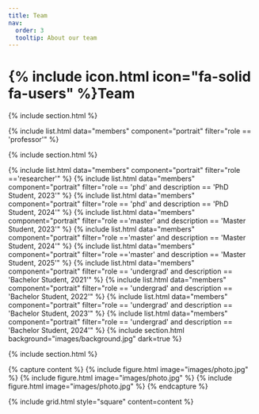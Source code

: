 ```yaml
---
title: Team
nav:
  order: 3
  tooltip: About our team
---
```


# {% include icon.html icon="fa-solid fa-users" %}Team

{% include section.html %}


{% include list.html data="members" component="portrait" filter="role == 'professor'" %}


{% include section.html %}

{% include list.html data="members" component="portrait" filter="role =='researcher'" %}
{% include list.html data="members" component="portrait" filter="role == 'phd' and description == 'PhD Student, 2023'" %}
{% include list.html data="members" component="portrait" filter="role == 'phd' and description == 'PhD Student, 2024'" %}
{% include list.html data="members" component="portrait" filter="role =='master' and description == 'Master Student, 2023'" %}
{% include list.html data="members" component="portrait" filter="role =='master' and description == 'Master Student, 2024'" %}
{% include list.html data="members" component="portrait" filter="role =='master' and description == 'Master Student, 2025'" %}
{% include list.html data="members" component="portrait" filter="role == 'undergrad' and description == 'Bachelor Student, 2021'" %}
{% include list.html data="members" component="portrait" filter="role == 'undergrad' and description == 'Bachelor Student, 2022'" %}
{% include list.html data="members" component="portrait" filter="role == 'undergrad' and description == 'Bachelor Student, 2023'" %}
{% include list.html data="members" component="portrait" filter="role == 'undergrad' and description == 'Bachelor Student, 2024'" %}
{% include section.html background="images/background.jpg" dark=true %}

{% include section.html %}

{% capture content %}
{% include figure.html image="images/photo.jpg" %}
{% include figure.html image="images/photo.jpg" %}
{% include figure.html image="images/photo.jpg" %}
{% endcapture %}

{% include grid.html style="square" content=content %}
